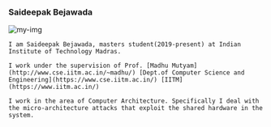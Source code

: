 ### Saideepak Bejawada
![my-img](https://raw.githubusercontent.com/b-saideepak/b-saideepak.github.io/master/my-img.png)

```text
I am Saideepak Bejawada, masters student(2019-present) at Indian Institute of Technology Madras.

I work under the supervision of Prof. [Madhu Mutyam](http://www.cse.iitm.ac.in/~madhu/) [Dept.of Computer Science and Engineering](https://www.cse.iitm.ac.in/) [IITM](https://www.iitm.ac.in/)

I work in the area of Computer Architecture. Specifically I deal with the micro-architecture attacks that exploit the shared hardware in the system.
```
